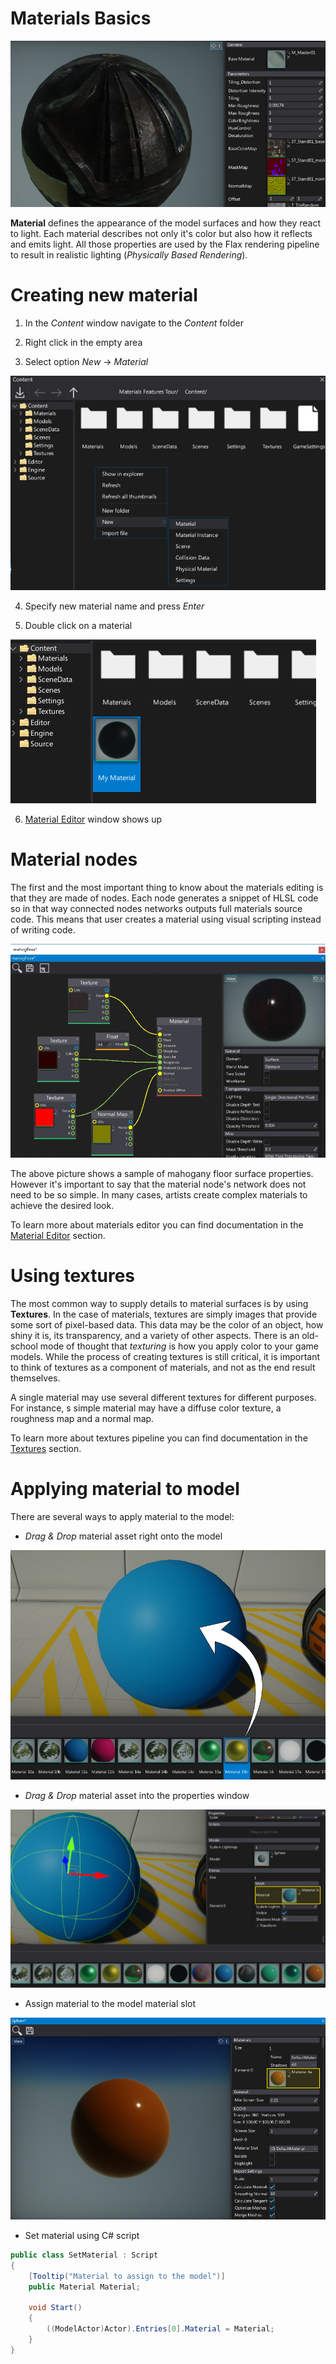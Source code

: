 # Materials Basics

![Graphics](../media/sample-material-instance.jpg)

**Material** defines the appearance of the model surfaces and how they react to light. Each material describes not only it's color but also how it reflects and emits light. All those properties are used by the Flax rendering pipeline to result in realistic lighting (*Physically Based Rendering*).

# Creating new material

1. In the *Content* window navigate to the *Content* folder

2. Right click in the empty area

3. Select option *New* -> *Material*

![Creating new material](../media/new-material.jpg)

4. Specify new material name and press *Enter*

5. Double click on a material

![Creating new material](../media/my-material.png)

6. [Material Editor](../material-editor/index.md) window shows up

# Material nodes

The first and the most important thing to know about the materials editing is that they are made of nodes. Each node generates a snippet of HLSL code so in that way connected nodes networks outputs full materials source code. This means that user creates a material using visual scripting instead of writing code.

![Sample material](../media/sample-material.jpg)

The above picture shows a sample of mahogany floor surface properties. However it's important to say that the material node's network does not need to be so simple. In many cases, artists create complex materials to achieve the desired look.

To learn more about materials editor you can find documentation in the [Material Editor](../material-editor/index.md) section.

# Using textures

The most common way to supply details to material surfaces is by using **Textures**. In the case of materials, textures are simply images that provide some sort of pixel-based data. This data may be the color of an object, how shiny it is, its transparency, and a variety of other aspects. There is an old-school mode of thought that *texturing* is how you apply color to your game models. While the process of creating textures is still critical, it is important to think of textures as a component of materials, and not as the end result themselves.

A single material may use several different textures for different purposes. For instance, s simple material may have a diffuse color texture, a roughness map and a normal map. 

To learn more about textures pipeline you can find documentation in the [Textures](../../textures/index.md) section.

# Applying material to model

There are several ways to apply material to the model:

- *Drag & Drop* material asset right onto the model

![Apply material](../media/apply-material-1.jpg)

- *Drag & Drop* material asset into the properties window

![Apply material](../media/apply-material-2.jpg)

- Assign material to the model material slot

![Apply material](../media/apply-material-3.jpg)

- Set material using C# script

```cs
public class SetMaterial : Script
{
    [Tooltip("Material to assign to the model")]
    public Material Material;
	
    void Start()
    {
        ((ModelActor)Actor).Entries[0].Material = Material;
    }
}
```

